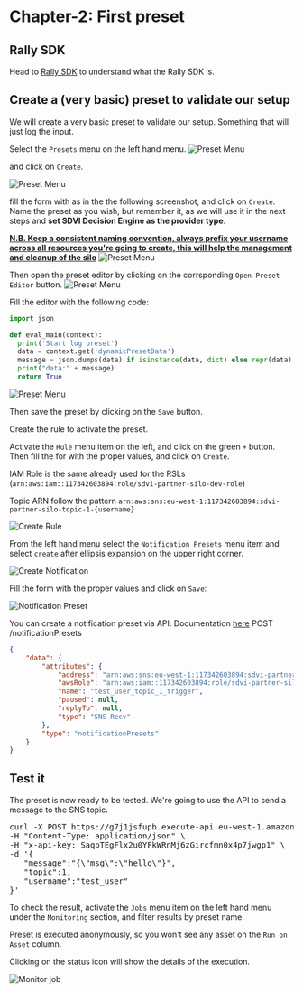 # Chapter-2: First preset

## Rally SDK
Head to [Rally SDK](https://sdvi.my.site.com/support/s/article/Rally-Python-SDK-Why-Do-I-Need-This-And-How-To-Use-It) to understand what the Rally SDK is.

## Create a (very basic) preset to validate our setup
We will create a very basic preset to validate our setup. Something that will just log the input.

Select the `Presets` menu on the left hand menu.
![Preset Menu](images/preset_menu.png)

and click on `Create`.

![Preset Menu](images/new_preset.png)

fill the form with as in the the following screenshot, and click on `Create`.
Name the preset as you wish, but remember it, as we will use it in the next steps and **set SDVI Decision Engine as the provider type**.

<span style="text-decoration:underline">**N.B. Keep a consistent naming convention, always prefix your username across all resources you're going to create, this will help the management and cleanup of the silo**</span>
![Preset Menu](images/create_preset.png)

Then open the preset editor by clicking on the corrsponding `Open Preset Editor` button.
![Preset Menu](images/edit_preset.png)

Fill the editor with the following code:
```python
import json

def eval_main(context):
  print('Start log preset')
  data = context.get('dynamicPresetData')
  message = json.dumps(data) if isinstance(data, dict) else repr(data)
  print("data:" + message)  
  return True
```

![Preset Menu](images/log_preset.png)

Then save the preset by clicking on the `Save` button.

Create the rule to activate the preset.

Activate the `Rule` menu item on the left, and click on the green `+` button.
Then fill the for with the proper values, and click on `Create`.

IAM Role is the same already used for the RSLs (`arn:aws:iam::117342603894:role/sdvi-partner-silo-dev-role`)

Topic ARN follow the pattern `arn:aws:sns:eu-west-1:117342603894:sdvi-partner-silo-topic-1-{username}`

![Create Rule](images/log_preset_rule.png)

From the left hand menu select the `Notification Presets` menu item and select `create` after ellipsis expansion on the upper right corner.

![Create Notification](images/create_notification.png)

Fill the form with the proper values and click on `Save`:

![Notification Preset](images/notification_preset.png)

You can create a notification preset via API. Documentation [here](https://partner.sdvi.com/apidocs/index.html#resource-reference-notification-presets-post-notificationpresets)
POST /notificationPresets
```json
{
    "data": {
        "attributes": {
            "address": "arn:aws:sns:eu-west-1:117342603894:sdvi-partner-silo-topic-1-test_user",
            "awsRole": "arn:aws:iam::117342603894:role/sdvi-partner-silo-dev-role",
            "name": "test_user_topic_1_trigger",
            "paused": null,
            "replyTo": null,
            "type": "SNS Recv"
        },
        "type": "notificationPresets"
    }
}
```


## Test it
The preset is now ready to be tested.
We're going to use the API to send a message to the SNS topic.

<pre>
curl -X POST https://g7j1jsfupb.execute-api.eu-west-1.amazonaws.com/master/sns-proxy \
-H "Content-Type: application/json" \
-H "x-api-key: SaqpTEgFlx2u0YFkWRnMj6zGircfmn0x4p7jwgp1" \
-d '{
   "message":"{\"msg\":\"hello\"}",
   "topic":1,
   "username":"test_user"
}'</pre>

To check the result, activate the `Jobs` menu item on the left hand menu under the `Monitoring` section, and filter results by preset name.

Preset is executed anonymously, so you won't see any asset on the `Run on Asset` column.

Clicking on the status icon will show the details of the execution.

![Monitor job](images/monitor_job.png)
